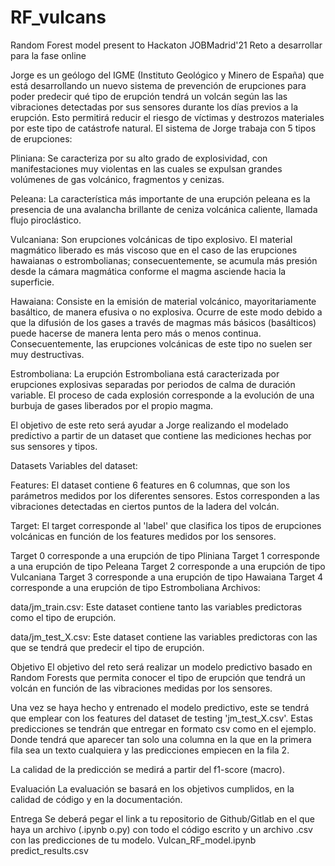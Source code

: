 # RF_vulcans
Random Forest model present to Hackaton JOBMadrid'21 
Reto a desarrollar para la fase online


Jorge es un geólogo del IGME (Instituto Geológico y Minero de España) que está desarrollando un nuevo sistema de prevención de erupciones para poder predecir qué tipo de erupción tendrá un volcán según las las vibraciones detectadas por sus sensores durante los días previos a la erupción. Esto permitirá reducir el riesgo de víctimas y destrozos materiales por este tipo de catástrofe natural.
El sistema de Jorge trabaja con 5 tipos de erupciones:

Pliniana: Se caracteriza por su alto grado de explosividad, con manifestaciones muy violentas en las cuales se expulsan grandes volúmenes de gas volcánico, fragmentos y cenizas.

Peleana: La característica más importante de una erupción peleana es la presencia de una avalancha brillante de ceniza volcánica caliente, llamada flujo piroclástico.

Vulcaniana: Son erupciones volcánicas de tipo explosivo. El material magmático liberado es más viscoso que en el caso de las erupciones hawaianas o estrombolianas; consecuentemente, se acumula más presión desde la cámara magmática conforme el magma asciende hacia la superficie.

Hawaiana: Consiste en la emisión de material volcánico, mayoritariamente basáltico, de manera efusiva o no explosiva. Ocurre de este modo debido a que la difusión de los gases a través de magmas más básicos (basálticos) puede hacerse de manera lenta pero más o menos continua. Consecuentemente, las erupciones volcánicas de este tipo no suelen ser muy destructivas.

Estromboliana: La erupción Estromboliana está caracterizada por erupciones explosivas separadas por periodos de calma de duración variable. El proceso de cada explosión corresponde a la evolución de una burbuja de gases liberados por el propio magma.

El objetivo de este reto será ayudar a Jorge realizando el modelado predictivo a partir de un dataset que contiene las mediciones hechas por sus sensores y tipos.

Datasets
Variables del dataset:

Features: El dataset contiene 6 features en 6 columnas, que son los parámetros medidos por los diferentes sensores. Estos corresponden a las vibraciones detectadas en ciertos puntos de la ladera del volcán.

Target: El target corresponde al 'label' que clasifica los tipos de erupciones volcánicas en función de los features medidos por los sensores.

Target 0 corresponde a una erupción de tipo Pliniana
Target 1 corresponde a una erupción de tipo Peleana
Target 2 corresponde a una erupción de tipo Vulcaniana
Target 3 corresponde a una erupción de tipo Hawaiana
Target 4 corresponde a una erupción de tipo Estromboliana
Archivos:

data/jm_train.csv: Este dataset contiene tanto las variables predictoras como el tipo de erupción.

data/jm_test_X.csv: Este dataset contiene las variables predictoras con las que se tendrá que predecir el tipo de erupción.


Objetivo
El objetivo del reto será realizar un modelo predictivo basado en Random Forests que permita conocer el tipo de erupción que tendrá un volcán en función de las vibraciones medidas por los sensores.

Una vez se haya hecho y entrenado el modelo predictivo, este se tendrá que emplear con los features del dataset de testing 'jm_test_X.csv'. Estas predicciones se tendrán que entregar en formato csv como en el ejemplo. Donde tendrá que aparecer tan solo una columna en la que en la primera fila sea un texto cualquiera y las predicciones empiecen en la fila 2.

La calidad de la predicción se medirá a partir del f1-score (macro).

Evaluación
La evaluación se basará en los objetivos cumplidos, en la calidad de código y en la documentación.


Entrega
Se deberá pegar el link a tu repositorio de Github/Gitlab en el que haya un archivo (.ipynb o.py) con todo el código escrito y un archivo .csv con las predicciones de tu modelo.
Vulcan_RF_model.ipynb
predict_results.csv

